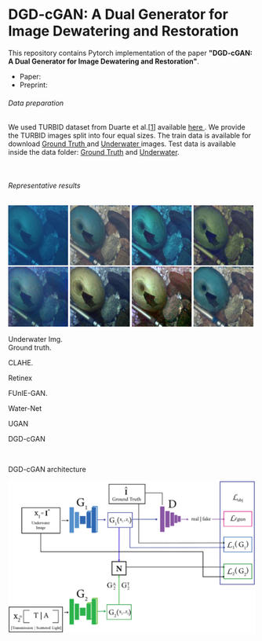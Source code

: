 # DGD-cGAN: A Dual Generator for Image Dewatering and Restoration

This repository contains Pytorch implementation of the paper **"DGD-cGAN: A Dual Generator for Image Dewatering and Restoration"**.
<ul>
  <li> Paper: </li>
  <li> Preprint:</li>
      </ul>
      
      
###### Data preparation  
We used TURBID dataset from Duarte et al.[<a href="http://amandaduarte.com.br/turbid/Turbid_Dataset.pdf" target="_blank">1</a>] available <a href="http://amandaduarte.com.br/turbid/ " target="_blank"> here </a>.
We provide the TURBID images split into four equal sizes. The train data is available for download <a href="https://drive.google.com/file/d/13yxI85JUdsbplM7-Hh8sywIXoom-6hZu/view?usp=sharing" target="_blank"> Ground Truth </a> and <a href="https://drive.google.com/file/d/1XZesr1UCuxnp0gQ3k5tESQd7tkHvCm6t/view?usp=sharing" target="_blank"> Underwater </a> images. Test data is available inside the data folder: [Ground Truth](data/Test_groundtruth.zip) and [Underwater](data/Test_underwater.zip).

<br/>

###### Representative results
  
<p align="float">
  <img class="imgs-1" src="https://github.com/SalPGS/DGD-cGAN/blob/8ededbb74900ddf1af11a01dd951696dd23b5ac5/docs/imgs/UNDERWATER_l2_3deepblue_31_24.jpg" width=122 height=122 max-width=50%> 
  <img src="https://github.com/SalPGS/DGD-cGAN/blob/8ededbb74900ddf1af11a01dd951696dd23b5ac5/docs/imgs/GROUND_TRUTH_l2_3deepblue_31_24.jpg" width=122 height=122 max-width=50%>
  <img src="https://github.com/SalPGS/DGD-cGAN/blob/8ededbb74900ddf1af11a01dd951696dd23b5ac5/docs/imgs/CLAHE_l2_3deepblue_31_24.jpg" width=122 height=122 max-width=50%>
  <img src="https://github.com/SalPGS/DGD-cGAN/blob/8ededbb74900ddf1af11a01dd951696dd23b5ac5/docs/imgs/RETINEX_l2_3deepblue_31_24.jpg" width=122 height=122 max-width=50%>
  <img src="https://github.com/SalPGS/DGD-cGAN/blob/8ededbb74900ddf1af11a01dd951696dd23b5ac5/docs/imgs/FUNIE_GAN_l2_3deepblue_31_24.jpg" width=122 height=122 max-width=50%>
  <img src="https://github.com/SalPGS/DGD-cGAN/blob/8ededbb74900ddf1af11a01dd951696dd23b5ac5/docs/imgs/WATER_NET_l2_3deepblue_31_24.jpg" width=122 height=122 max-width=50%>
  <img src="https://github.com/SalPGS/DGD-cGAN/blob/8ededbb74900ddf1af11a01dd951696dd23b5ac5/docs/imgs/UGAN_l2_3deepblue_31_24.jpg" width=122 height=122 max-width=50%>
  <img src="https://github.com/SalPGS/DGD-cGAN/blob/8ededbb74900ddf1af11a01dd951696dd23b5ac5/docs/imgs/DGD_GAN_l2_3deepblue_31_24.jpg" width=122 height=122 max-width=50%>
<div width=122px height=122px max-width=50%>Underwater Img.</div>
<div width=122px height=122px max-width=50%>Ground truth.</div>
<p width=122px height=122px max-width=50%>CLAHE.</p>
<p width=122px height=122px max-width=50%>Retinex</p>
<p width=122px height=122px max-width=50%>FUnIE-GAN.</p>
<p width=122px height=122px max-width=50%>Water-Net</p>
<p width=122px height=122px max-width=50%>UGAN</p>
<p width=122px height=122px max-width=50%>DGD-cGAN</p>
</p>
<br/>

DGD-cGAN architecture

![](docs/fig1.png)
   
